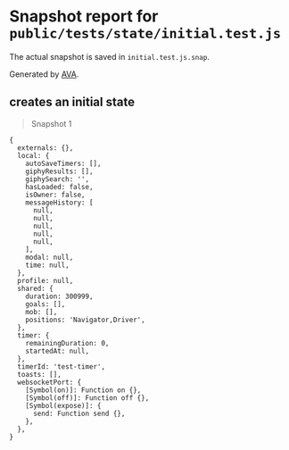 # Snapshot report for `public/tests/state/initial.test.js`

The actual snapshot is saved in `initial.test.js.snap`.

Generated by [AVA](https://avajs.dev).

## creates an initial state

> Snapshot 1

    {
      externals: {},
      local: {
        autoSaveTimers: [],
        giphyResults: [],
        giphySearch: '',
        hasLoaded: false,
        isOwner: false,
        messageHistory: [
          null,
          null,
          null,
          null,
          null,
        ],
        modal: null,
        time: null,
      },
      profile: null,
      shared: {
        duration: 300999,
        goals: [],
        mob: [],
        positions: 'Navigator,Driver',
      },
      timer: {
        remainingDuration: 0,
        startedAt: null,
      },
      timerId: 'test-timer',
      toasts: [],
      websocketPort: {
        [Symbol(on)]: Function on {},
        [Symbol(off)]: Function off {},
        [Symbol(expose)]: {
          send: Function send {},
        },
      },
    }
